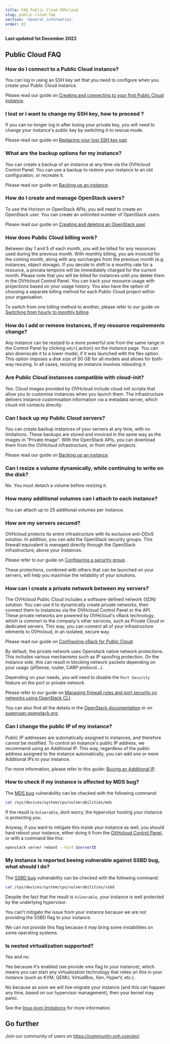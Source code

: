 ```yaml
---
title: FAQ Public Cloud OVHcloud
slug: public-cloud-faq
section: 'General information'
order: 01
---
```


**Last updated 1st December 2022**

## Public Cloud FAQ

### How do I connect to a Public Cloud instance?

You can log in using an SSH key set that you need to configure when you create your Public Cloud instance.

Please read our guide on [Creating and connecting to your first Public Cloud instance](https://docs.ovh.com/ie/en/public-cloud/public-cloud-first-steps/).

### I lost or I want to change my SSH key, how to proceed ?

If you can no longer log in after losing your private key, you will need to change your instance's public key by switching it to rescue mode.

Please read our guide on [Replacing your lost SSH key pair](https://docs.ovh.com/ie/en/public-cloud/replacing_your_lost_ssh_key_pair/).

### What are the backup options for my instance?

You can create a backup of an instance at any time via the OVHcloud Control Panel. You can use a backup to restore your instance to an old configuration, or recreate it.

Please read our guide on [Backing up an instance](https://docs.ovh.com/ie/en/public-cloud/back-up-instance/).

### How do I create and manage OpenStack users?  

To use the Horizon or OpenStack APIs, you will need to create an OpenStack user. You can create an unlimited number of OpenStack users.

Please read our guide on [Creating and deleting an OpenStack user](https://docs.ovh.com/ie/en/public-cloud/creation-and-deletion-of-openstack-user/).

### How does Public Cloud billing work?

Between day 1 and 5 of each month, you will be billed for any resources used during the previous month. With monthly billing, you are invoiced for the coming month, along with any surcharges from the previous month (e.g. instances, object storage). If you decide to shift to a monthly rate for a resource, a prorata temporis will be immediately charged for the current month.
Please note that you will be billed for instances until you delete them in the OVHcloud Control Panel.
You can track your resource usage with projections based on your usage history. You also have the option of choosing a separate billing method for each Public Cloud project within your organisation.

To switch from one billing method to another, please refer to our guide on [Switching from hourly to monthly billing](https://docs.ovh.com/ie/en/public-cloud/change-public-cloud-billing-rate/).

### How do I add or remove instances, if my resource requirements change?

Any instance can be resized to a more powerful one from the same range in the Control Panel by clicking `edit`{.action} on the instance page. You can also downscale it to a lower model, if it was launched with the flex option. This option imposes a disk size of 50 GB for all models and allows for both-way resizing.
In all cases, resizing an instance involves rebooting it.

### Are Public Cloud instances compatible with cloud-init?

Yes. Cloud images provided by OVHcloud include cloud-init scripts that allow you to customise instances when you launch them. The infrastructure delivers instance customisation information via a metadata server, which cloud-init contacts directly.

### Can I back up my Public Cloud servers?

You can create backup instances of your servers at any time, with no limitations. These backups are stored and invoiced in the same way as the images in "Private Image". With the OpenStack APIs, you can download them from the OVHcloud infrastructure, or from other projects.

Please read our guide on [Backing up an instance](https://docs.ovh.com/ie/en/public-cloud/back-up-instance/).

### Can I resize a volume dynamically, while continuing to write on the disk?

No. You must detach a volume before resizing it.

### How many additional volumes can I attach to each instance?

You can attach up to 25 additional volumes per instance.

### How are my servers secured?

OVHcloud protects its entire infrastructure with its exclusive anti-DDoS solution. In addition, you can add the OpenStack security groups. This firewall equivalent is managed directly through the OpenStack infrastructure, above your instances.

Please refer to our guide on [Configuring a security group](https://docs.ovh.com/ie/en/public-cloud/configure-security-group-horizon/) .

These protections, combined with others that can be launched on your servers, will help you maximise the reliability of your solutions.

### How can I create a private network between my servers?

The OVHcloud Public Cloud includes a software-defined network (SDN) solution. You can use it to dynamically create private networks, then connect them to instances via the OVHcloud Control Panel or the API.
These private networks are powered by OVHcloud's vRack technology, which is common to the company's other services, such as Private Cloud or dedicated servers. This way, you can connect all of your infrastructure elements to OVHcloud, in an isolated, secure way.

Please read our guide on [Configuring vRack for Public Cloud](https://docs.ovh.com/ie/en/publiccloud/network-services/public-cloud-vrack/).

By default, the private network uses Openstack native network protections. This includes various mechanisms such as IP spoofing protection.
On the instance side, this can result in blocking network packets depending on your usage (pfSense, router, CARP protocol...).

Depending on your needs, you will need to disable the `Port Security` feature on the port or private network.

Please refer to our guide on [Managing firewall rules and port security on networks using OpenStack CLI](https://docs.ovh.com/ie/en/public-cloud/firewall_security_pci/).

You can also find all the details in the [OpenStack documentation](https://docs.openstack.org/developer/dragonflow/specs/mac_spoofing.html) or on [superuser.openstack.org](https://superuser.openstack.org/articles/managing-port-level-security-openstack/).

### Can I change the public IP of my instance?

Public IP addresses are automatically assigned to instances, and therefore cannot be modified. To control an instance's public IP address, we recommend using an Additional IP. This way, regardless of the public address assigned to the instance automatically, you can add one or more Additional IPs to your instance.

For more information, please refer to this guide: [Buying an Additional IP](https://docs.ovh.com/ie/en/publiccloud/network-services/buy-additional-ip/).

### How to check if my instance is affected by MDS bug?

The [MDS bug](https://www.kernel.org/doc/html/latest/admin-guide/hw-vuln/mds.html) vulnerability can be checked with the following command:

```bash
cat /sys/devices/system/cpu/vulnerabilities/mds
```

If the result is `Vulnerable`, dont worry, the hypervisor hosting your instance is protecting you.

Anyway, if you want to mitigate this inside your instance as well, you should hard reboot your instance, either doing it from the [OVHcloud Control Panel](https://docs.ovh.com/ie/en/public-cloud/get-started-with-a-public-cloud-instance/#restarting-the-instance), or with a command like this:

```bash
openstack server reboot --hard $serverID
```

### My instance is reported beeing vulnerable against SSBD bug, what should I do?

The [SSBD bug](https://www.kernel.org/doc/html/latest/userspace-api/spec_ctrl.html) vulnerability can be checked with the following command:

```bash
cat /sys/devices/system/cpu/vulnerabilities/ssbd
```

Despite the fact that the result is `Vulnerable`, your instance is well protected by the underlying hypervisor.

You can't mitigate the issue from your instance because we are not providing the SSBD flag to your instance.

We can not provide this flag because it may bring some instabilities on some operating systems.

### Is nested virtualization supported?

Yes and no.

Yes because it's enabled (we provide vmx flag to your instance), which means you can start any virtualization technology that relies on this in your instance (such as KVM, QEMU, VirtualBox, Xen, HyperV, etc.).

No because as soon we will live-migrate your instance (and this can happen any time, based on our hypervisor management), then your kernel may panic.

See the [linux-kvm limitations](https://www.linux-kvm.org/page/Nested_Guests#Limitations) for more information.

## Go further

Join our community of users on <https://community.ovh.com/en/>.
